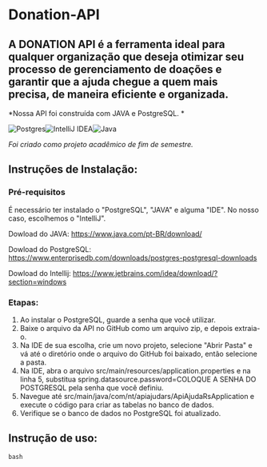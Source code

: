 # Donation-API
## A DONATION API é a ferramenta ideal para qualquer organização que deseja otimizar seu processo de gerenciamento de doações e garantir que a ajuda chegue a quem mais precisa, de maneira eficiente e organizada.
*Nossa API foi construída com JAVA e PostgreSQL. *

![Postgres](https://img.shields.io/badge/postgres-%23316192.svg?style=for-the-badge&logo=postgresql&logoColor=white)![IntelliJ IDEA](https://img.shields.io/badge/IntelliJIDEA-000000.svg?style=for-the-badge&logo=intellij-idea&logoColor=white)![Java](https://img.shields.io/badge/java-%23ED8B00.svg?style=for-the-badge&logo=openjdk&logoColor=white)


*Foi criado como projeto acadêmico de fim de semestre.*

## Instruções de Instalação:

### Pré-requisitos 

É necessário ter instalado o "PostgreSQL", "JAVA" e alguma "IDE". No nosso caso, escolhemos o "IntelliJ". 

Dowload do JAVA: https://www.java.com/pt-BR/download/

Dowload do PostgreSQL: https://www.enterprisedb.com/downloads/postgres-postgresql-downloads

Dowload do Intellij: https://www.jetbrains.com/idea/download/?section=windows



### Etapas:
1. Ao instalar o PostgreSQL, guarde a senha que você utilizar.
2. Baixe o arquivo da API no GitHub como um arquivo zip, e depois extraia-o.
3. Na IDE de sua escolha, crie um novo projeto, selecione "Abrir Pasta" e vá até o diretório onde o arquivo do GitHub foi baixado, então selecione a pasta.
4. Na IDE, abra o arquivo src/main/resources/application.properties e na linha 5, substitua spring.datasource.password=COLOQUE A SENHA DO POSTGRESQL pela senha que você definiu.
5. Navegue até src/main/java/com/nt/apiajudars/ApiAjudaRsApplication e execute o código para criar as tabelas no banco de dados.
6. Verifique se o banco de dados no PostgreSQL foi atualizado.

## Instrução de uso:
```
bash
```
